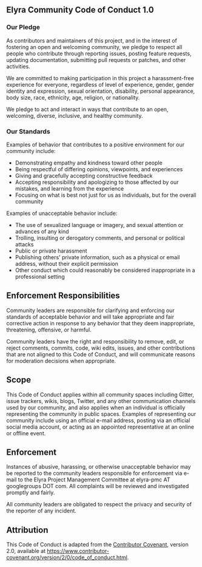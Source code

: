 <!--
{% comment %}
Copyright 2018-2022 Elyra Authors

Licensed under the Apache License, Version 2.0 (the "License");
you may not use this file except in compliance with the License.
You may obtain a copy of the License at

http://www.apache.org/licenses/LICENSE-2.0

Unless required by applicable law or agreed to in writing, software
distributed under the License is distributed on an "AS IS" BASIS,
WITHOUT WARRANTIES OR CONDITIONS OF ANY KIND, either express or implied.
See the License for the specific language governing permissions and
limitations under the License.
{% endcomment %}
-->

## Elyra Community Code of Conduct 1.0


### Our Pledge

As contributors and maintainers of this project, and in the interest of fostering
an open and welcoming community, we pledge to respect all people who contribute
through reporting issues, posting feature requests, updating documentation,
submitting pull requests or patches, and other activities.

We are committed to making participation in this project a harassment-free experience for
everyone, regardless of level of experience, gender, gender identity and expression,
sexual orientation, disability, personal appearance, body size, race, ethnicity, age,
religion, or nationality.

We pledge to act and interact in ways that contribute to an open, welcoming, diverse,
inclusive, and healthy community.

### Our Standards

Examples of behavior that contributes to a positive environment for our community include:

* Demonstrating empathy and kindness toward other people
* Being respectful of differing opinions, viewpoints, and experiences
* Giving and gracefully accepting constructive feedback
* Accepting responsibility and apologizing to those affected by our mistakes, and learning from the experience
* Focusing on what is best not just for us as individuals, but for the overall community

Examples of unacceptable behavior include:

* The use of sexualized language or imagery, and sexual attention or
  advances of any kind
* Trolling, insulting or derogatory comments, and personal or political attacks
* Public or private harassment
* Publishing others' private information, such as a physical or email
  address, without their explicit permission
* Other conduct which could reasonably be considered inappropriate in a
  professional setting

## Enforcement Responsibilities

Community leaders are responsible for clarifying and enforcing our standards of acceptable behavior
and will take appropriate and fair corrective action in response to any behavior that they deem
inappropriate, threatening, offensive, or harmful.

Community leaders have the right and responsibility to remove, edit, or reject comments, commits,
code, wiki edits, issues, and other contributions that are not aligned to this Code of Conduct,
and will communicate reasons for moderation decisions when appropriate.

## Scope

This Code of Conduct applies within all community spaces including Gitter, issue trackers, wikis,
blogs, Twitter, and any other communication channels used by our community, and also applies when
an individual is officially representing the community in public spaces. Examples of representing
our community include using an official e-mail address, posting via an official social media account,
or acting as an appointed representative at an online or offline event.

## Enforcement

Instances of abusive, harassing, or otherwise unacceptable behavior may be reported to the community
leaders responsible for enforcement via e-mail to the Elyra Project Management Committee at
elyra-pmc AT googlegroups DOT com. All complaints will be reviewed and investigated promptly and fairly.

All community leaders are obligated to respect the privacy and security of the reporter of any incident.


## Attribution

This Code of Conduct is adapted from the [Contributor Covenant](https://www.contributor-covenant.org/),
version 2.0, available at https://www.contributor-covenant.org/version/2/0/code_of_conduct.html.
